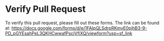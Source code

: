 # Verify Pull Request
To verify this pull request, please fill out these forms. The link can be found at:
https://docs.google.com/forms/d/e/1FAIpQLSdrpRKmyE0pjhB3-9-PD_pGYEsahPeL3QKHCwwafPscjVfiXQ/viewform?usp=sf_link
